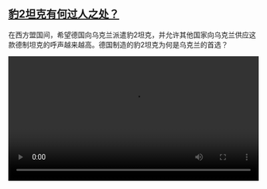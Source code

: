 <!--1674645425000-->
[豹2坦克有何过人之处？](https://www.dw.com/zh/%E8%B1%B92%E5%9D%A6%E5%85%8B%E6%9C%89%E4%BD%95%E8%BF%87%E4%BA%BA%E4%B9%8B%E5%A4%84%EF%BC%9F/a-64509213)
------

<p>在西方盟国间，希望德国向乌克兰派遣豹2坦克，并允许其他国家向乌克兰供应这款德制坦克的呼声越来越高。德国制造的豹2坦克为何是乌克兰的首选？</small></p><video src="https://tvdownloaddw-a.akamaihd.net/dwtv_video/flv/vdt_zh/2023/bchi230125_001_tank_01r_AVC_1280x720.mp4" controls style="width:100%"></video>
